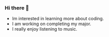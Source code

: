 ### Hi there 👋

- Im interested in learning more about coding.
- I am working on completing my major.
- I really enjoy listening to music.
